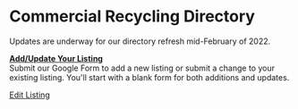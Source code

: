
# Commercial Recycling Directory
Updates are underway for our directory refresh mid-February of 2022.

**[Add/Update Your Listing](https://docs.google.com/forms/d/1xiohFrPKEDgV7tXWumPd2HsQO-14B11t57JF8bN3QXo/edit)**  
Submit our Google Form to add a new listing or submit a change to your existing listing. You'll start with a blank form for both additions and updates.  

<a href="https://docs.google.com/forms/d/1xiohFrPKEDgV7tXWumPd2HsQO-14B11t57JF8bN3QXo/edit" class="btn btn-success">Edit Listing</a>